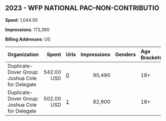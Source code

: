 ## 2023 - WFP NATIONAL PAC–NON-CONTRIBUTIO 
**Spent**: 1,044.00

**Impressions**: 173,390

**Billing Addresses**: US

|Organization|Spent|Urls|Impressions|Genders|Age Brackets|Country Codes|
|:---|---:|:---|---:|:---|:---|:---|
|Duplicate-Dover Group: Joshua Cole for Delegate|542.00 USD|[0](https://www.snap.com/political-ads/asset/2a0a2bb4da4e6dbe76bffe502da39f3461e79a706a8337f7f56852fe12f72ab8?mediaType=jpeg)|90,490||18+|united states|
|Duplicate-Dover Group: Joshua Cole for Delegate|502.00 USD|[1](https://www.snap.com/political-ads/asset/f5983c89f5f76f85f2fe14f3e103803d51cbe772730ab23655751167c6e62b41?mediaType=jpeg)|82,900||18+|united states|
